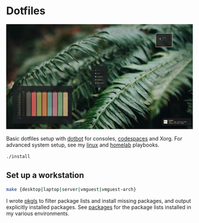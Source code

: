 # Dotfiles

![desktop screenshot](./screenshot.png)

Basic dotfiles setup with [dotbot](https://github.com/anishathalye/dotbot/tree/master) for consoles, [codespaces](https://docs.github.com/en/github/developing-online-with-codespaces/personalizing-codespaces-for-your-account) and Xorg. For advanced system setup, see my [linux](https://github.com/brettinternet/linux) and [homelab](https://github.com/brettinternet/homelab) playbooks.

```sh
./install
```

## Set up a workstation

```sh
make {desktop|laptop|server|vmguest|vmguest-arch}
```

I wrote [pkgls](https://github.com/brettinternet/pkgls) to filter package lists and install missing packages, and output explicitly installed packages. See [packages](./packages/archlinux) for the package lists installed in my various environments.

